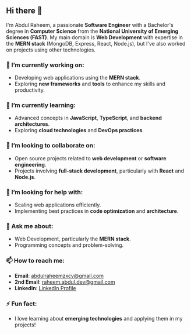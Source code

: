 ## Hi there 👋

I'm Abdul Raheem, a passionate **Software Engineer** with a Bachelor's degree in **Computer Science** from the **National University of Emerging Sciences (FAST)**. My main domain is **Web Development** with expertise in the **MERN stack** (MongoDB, Express, React, Node.js), but I've also worked on projects using other technologies.

### 🔭 I’m currently working on:
- Developing web applications using the **MERN stack**.
- Exploring **new frameworks** and **tools** to enhance my skills and productivity.

### 🌱 I’m currently learning:
- Advanced concepts in **JavaScript**, **TypeScript**, and **backend architectures**.
- Exploring **cloud technologies** and **DevOps practices**.

### 👯 I’m looking to collaborate on:
- Open source projects related to **web development** or **software engineering**.
- Projects involving **full-stack development**, particularly with **React** and **Node.js**.

### 🤔 I’m looking for help with:
- Scaling web applications efficiently.
- Implementing best practices in **code optimization** and **architecture**.

### 💬 Ask me about:
- Web Development, particularly the **MERN stack**.
- Programming concepts and problem-solving.

### 📫 How to reach me:
- **Email**: [abdulraheemzxcv@gmail.com](abdulraheemzxcv@gmail.com)
- **2nd Email**: [raheem.abdul.dev@gmail.com](raheem.abdul.dev@gmail.com)
- **LinkedIn**: [LinkedIn Profile]([[https://www.linkedin.com/in/yourprofile](https://www.linkedin.com/in/abdul-raheem007)](https://www.linkedin.com/in/abdul-raheem007))

### ⚡ Fun fact:
- I love learning about **emerging technologies** and applying them in my projects!
